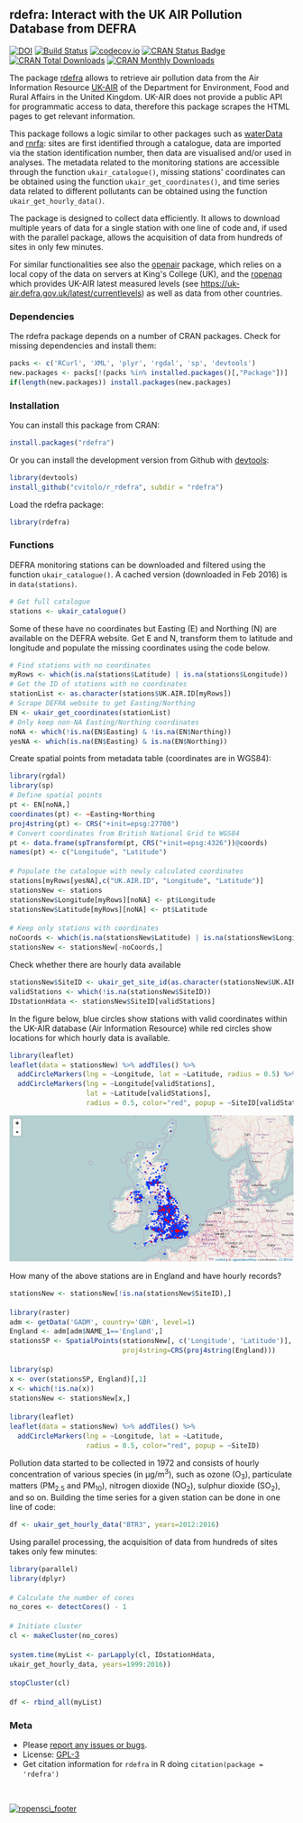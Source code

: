 


<!-- Edit the README.Rmd only!!! The README.md is generated automatically from README.Rmd. -->

rdefra: Interact with the UK AIR Pollution Database from DEFRA
---------------

[![DOI](https://zenodo.org/badge/9118/kehraProject/r_rdefra.svg)](https://zenodo.org/badge/latestdoi/9118/kehraProject/r_rdefra)
[![Build Status](https://travis-ci.org/kehraProject/r_rdefra.svg)](https://travis-ci.org/kehraProject/r_rdefra.svg?branch=master)
[![codecov.io](https://codecov.io/github/kehraProject/r_rdefra/coverage.svg?branch=master)](https://codecov.io/github/kehraProject/r_rdefra?branch=master)
[![CRAN Status Badge](http://www.r-pkg.org/badges/version/rdefra)](http://cran.r-project.org/web/packages/rdefra)
[![CRAN Total Downloads](http://cranlogs.r-pkg.org/badges/grand-total/rdefra)](http://cran.rstudio.com/web/packages/rdefra/index.html)
[![CRAN Monthly Downloads](http://cranlogs.r-pkg.org/badges/rdefra)](http://cran.rstudio.com/web/packages/rdefra/index.html)

The package [rdefra](https://cran.r-project.org/package=rdefra) allows to retrieve air pollution data from the Air Information Resource [UK-AIR](https://uk-air.defra.gov.uk/) of the Department for Environment, Food and Rural Affairs in the United Kingdom. UK-AIR does not provide a public API for programmatic access to data, therefore this package scrapes the HTML pages to get relevant information.

This package follows a logic similar to other packages such as [waterData](https://cran.r-project.org/package=waterdata) and [rnrfa](https://cran.r-project.org/package=rnrfa): sites are first identified through a catalogue, data are imported via the station identification number, then data are visualised and/or used in analyses. The metadata related to the monitoring stations are accessible through the function `ukair_catalogue()`, missing stations' coordinates can be obtained using the function `ukair_get_coordinates()`, and time series data related to different pollutants can be obtained using the function `ukair_get_hourly_data()`.

The package is designed to collect data efficiently. It allows to download multiple years of data for a single station with one line of code and, if used with the parallel package, allows the acquisition of data from hundreds of sites in only few minutes.

For similar functionalities see also the [openair](https://cran.r-project.org/package=openair) package, which relies on a local copy of the data on servers at King's College (UK), and the [ropenaq](https://CRAN.R-project.org/package=ropenaq) which provides UK-AIR latest measured levels (see https://uk-air.defra.gov.uk/latest/currentlevels) as well as data from other countries.

### Dependencies
The rdefra package depends on a number of CRAN packages. Check for missing dependencies and install them:

```R
packs <- c('RCurl', 'XML', 'plyr', 'rgdal', 'sp', 'devtools')
new.packages <- packs[!(packs %in% installed.packages()[,"Package"])]
if(length(new.packages)) install.packages(new.packages)
```

### Installation

You can install this package from CRAN:


```r
install.packages("rdefra")
```


Or you can install the development version from Github with [devtools](https://github.com/hadley/devtools):


```r
library(devtools)
install_github("cvitolo/r_rdefra", subdir = "rdefra")
```

Load the rdefra package:


```r
library(rdefra)
```

### Functions
DEFRA monitoring stations can be downloaded and filtered using the function `ukair_catalogue()`. A cached version (downloaded in Feb 2016) is in `data(stations)`.


```r
# Get full catalogue
stations <- ukair_catalogue()
```

Some of these have no coordinates but Easting (E) and Northing (N) are available on the DEFRA website. Get E and N, transform them to latitude and longitude and populate the missing coordinates using the code below.


```r
# Find stations with no coordinates
myRows <- which(is.na(stations$Latitude) | is.na(stations$Longitude))
# Get the ID of stations with no coordinates
stationList <- as.character(stations$UK.AIR.ID[myRows])
# Scrape DEFRA website to get Easting/Northing
EN <- ukair_get_coordinates(stationList)
# Only keep non-NA Easting/Northing coordinates
noNA <- which(!is.na(EN$Easting) & !is.na(EN$Northing))
yesNA <- which(is.na(EN$Easting) & is.na(EN$Northing))
```

Create spatial points from metadata table (coordinates are in WGS84):

```r
library(rgdal)
library(sp)
# Define spatial points
pt <- EN[noNA,]
coordinates(pt) <- ~Easting+Northing
proj4string(pt) <- CRS("+init=epsg:27700")
# Convert coordinates from British National Grid to WGS84
pt <- data.frame(spTransform(pt, CRS("+init=epsg:4326"))@coords)  
names(pt) <- c("Longitude", "Latitude")

# Populate the catalogue with newly calculated coordinates
stations[myRows[yesNA],c("UK.AIR.ID", "Longitude", "Latitude")]
stationsNew <- stations
stationsNew$Longitude[myRows][noNA] <- pt$Longitude
stationsNew$Latitude[myRows][noNA] <- pt$Latitude

# Keep only stations with coordinates
noCoords <- which(is.na(stationsNew$Latitude) | is.na(stationsNew$Longitude))
stationsNew <- stationsNew[-noCoords,]
```

Check whether there are hourly data available

```r
stationsNew$SiteID <- ukair_get_site_id(as.character(stationsNew$UK.AIR.ID))
validStations <- which(!is.na(stationsNew$SiteID))
IDstationHdata <- stationsNew$SiteID[validStations] 
```

In the figure below, blue circles show stations with valid coordinates within the UK-AIR database (Air Information Resource) while red circles show locations for which hourly data is available.


```r
library(leaflet)
leaflet(data = stationsNew) %>% addTiles() %>% 
  addCircleMarkers(lng = ~Longitude, lat = ~Latitude, radius = 0.5) %>% 
  addCircleMarkers(lng = ~Longitude[validStations], 
                   lat = ~Latitude[validStations], 
                   radius = 0.5, color="red", popup = ~SiteID[validStations])
```

![UK-AIR monitoring stations (August 2016)](paper/MonitoringStations.png)

How many of the above stations are in England and have hourly records?

```r
stationsNew <- stationsNew[!is.na(stationsNew$SiteID),]

library(raster) 
adm <- getData('GADM', country='GBR', level=1)
England <- adm[adm$NAME_1=='England',]
stationsSP <- SpatialPoints(stationsNew[, c('Longitude', 'Latitude')], 
                            proj4string=CRS(proj4string(England)))

library(sp)
x <- over(stationsSP, England)[,1]
x <- which(!is.na(x))
stationsNew <- stationsNew[x,]

library(leaflet)
leaflet(data = stationsNew) %>% addTiles() %>% 
  addCircleMarkers(lng = ~Longitude, lat = ~Latitude, 
                   radius = 0.5, color="red", popup = ~SiteID)
```

Pollution data started to be collected in 1972 and consists of hourly concentration of various species (in &#956;g/m<sup>3</sup>), such as ozone (O<sub>3</sub>), particulate matters (PM<sub>2.5</sub> and PM<sub>10</sub>), nitrogen dioxide (NO<sub>2</sub>), sulphur dioxide (SO<sub>2</sub>), and so on. Building the time series for a given station can be done in one line of code:


```r
df <- ukair_get_hourly_data("BTR3", years=2012:2016)
```

Using parallel processing, the acquisition of data from hundreds of sites takes only few minutes:


```r
library(parallel)
library(dplyr)

# Calculate the number of cores
no_cores <- detectCores() - 1
 
# Initiate cluster
cl <- makeCluster(no_cores)

system.time(myList <- parLapply(cl, IDstationHdata, 
ukair_get_hourly_data, years=1999:2016))

stopCluster(cl)

df <- rbind_all(myList)
```

### Meta

* Please [report any issues or bugs](https://github.com/kehraProject/r_rdefra/issues).
* License: [GPL-3](https://opensource.org/licenses/GPL-3.0)
* Get citation information for `rdefra` in R doing `citation(package = 'rdefra')`

<br/>

[![ropensci_footer](http://ropensci.org/public_images/github_footer.png)](http://ropensci.org)
